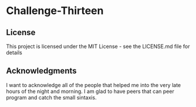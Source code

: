 # Challenge-Thirteen

## License

This project is licensed under the MIT License - see the LICENSE.md file for details

## Acknowledgments
I want to acknowledge all of the people that helped me into the very late hours of the night and morning. I am glad to have peers that can peer program and catch the small sintaxis.
